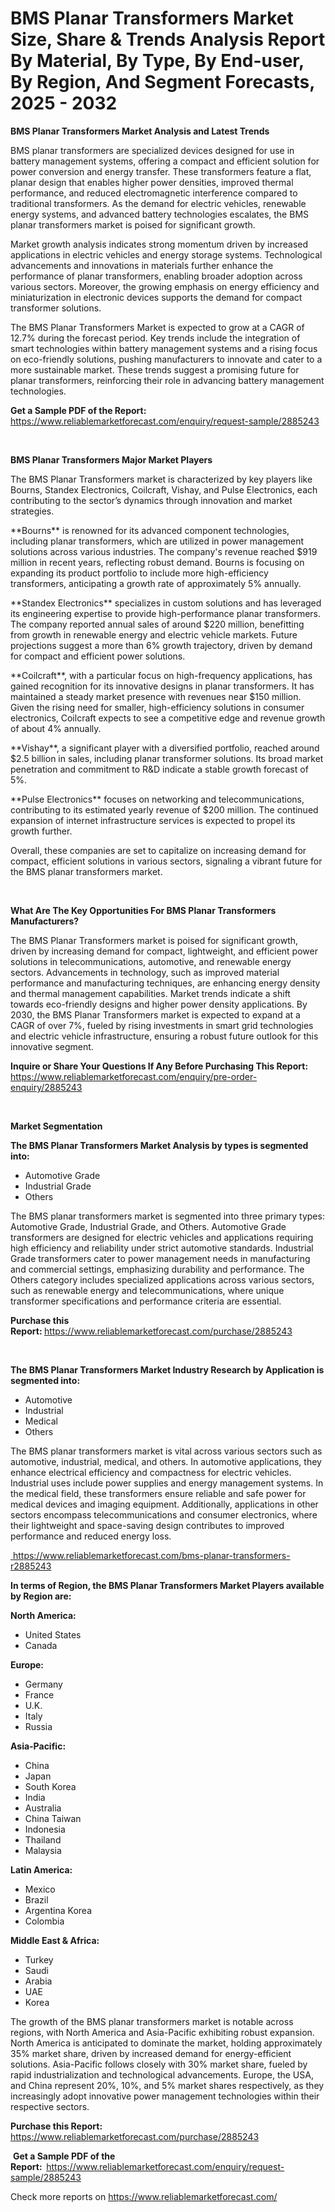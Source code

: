 <p><h1>BMS Planar Transformers Market Size, Share & Trends Analysis Report By Material, By Type, By End-user, By Region, And Segment Forecasts, 2025 - 2032</h1></p><p><strong>BMS Planar Transformers Market Analysis and Latest Trends</strong></p>
<p><p>BMS planar transformers are specialized devices designed for use in battery management systems, offering a compact and efficient solution for power conversion and energy transfer. These transformers feature a flat, planar design that enables higher power densities, improved thermal performance, and reduced electromagnetic interference compared to traditional transformers. As the demand for electric vehicles, renewable energy systems, and advanced battery technologies escalates, the BMS planar transformers market is poised for significant growth.</p><p>Market growth analysis indicates strong momentum driven by increased applications in electric vehicles and energy storage systems. Technological advancements and innovations in materials further enhance the performance of planar transformers, enabling broader adoption across various sectors. Moreover, the growing emphasis on energy efficiency and miniaturization in electronic devices supports the demand for compact transformer solutions.</p><p>The BMS Planar Transformers Market is expected to grow at a CAGR of 12.7% during the forecast period. Key trends include the integration of smart technologies within battery management systems and a rising focus on eco-friendly solutions, pushing manufacturers to innovate and cater to a more sustainable market. These trends suggest a promising future for planar transformers, reinforcing their role in advancing battery management technologies.</p></p>
<p><strong>Get a Sample PDF of the Report:&nbsp;</strong> <a href="https://www.reliablemarketforecast.com/enquiry/request-sample/2885243?utm_campaign=2750&utm_medium=2&utm_source=Github&utm_content=ia&utm_term=13032025&utm_id=bms-planar-transformers">https://www.reliablemarketforecast.com/enquiry/request-sample/2885243</a></p>
<p>&nbsp;</p>
<p><strong>BMS Planar Transformers Major Market Players</strong></p>
<p><p>The BMS Planar Transformers market is characterized by key players like Bourns, Standex Electronics, Coilcraft, Vishay, and Pulse Electronics, each contributing to the sector’s dynamics through innovation and market strategies.</p><p>**Bourns** is renowned for its advanced component technologies, including planar transformers, which are utilized in power management solutions across various industries. The company's revenue reached $919 million in recent years, reflecting robust demand. Bourns is focusing on expanding its product portfolio to include more high-efficiency transformers, anticipating a growth rate of approximately 5% annually.</p><p>**Standex Electronics** specializes in custom solutions and has leveraged its engineering expertise to provide high-performance planar transformers. The company reported annual sales of around $220 million, benefitting from growth in renewable energy and electric vehicle markets. Future projections suggest a more than 6% growth trajectory, driven by demand for compact and efficient power solutions.</p><p>**Coilcraft**, with a particular focus on high-frequency applications, has gained recognition for its innovative designs in planar transformers. It has maintained a steady market presence with revenues near $150 million. Given the rising need for smaller, high-efficiency solutions in consumer electronics, Coilcraft expects to see a competitive edge and revenue growth of about 4% annually.</p><p>**Vishay**, a significant player with a diversified portfolio, reached around $2.5 billion in sales, including planar transformer solutions. Its broad market penetration and commitment to R&D indicate a stable growth forecast of 5%.</p><p>**Pulse Electronics** focuses on networking and telecommunications, contributing to its estimated yearly revenue of $200 million. The continued expansion of internet infrastructure services is expected to propel its growth further.</p><p>Overall, these companies are set to capitalize on increasing demand for compact, efficient solutions in various sectors, signaling a vibrant future for the BMS planar transformers market.</p></p>
<p>&nbsp;</p>
<p><strong>What Are The Key Opportunities For BMS Planar Transformers Manufacturers?</strong></p>
<p><p>The BMS Planar Transformers market is poised for significant growth, driven by increasing demand for compact, lightweight, and efficient power solutions in telecommunications, automotive, and renewable energy sectors. Advancements in technology, such as improved material performance and manufacturing techniques, are enhancing energy density and thermal management capabilities. Market trends indicate a shift towards eco-friendly designs and higher power density applications. By 2030, the BMS Planar Transformers market is expected to expand at a CAGR of over 7%, fueled by rising investments in smart grid technologies and electric vehicle infrastructure, ensuring a robust future outlook for this innovative segment.</p></p>
<p><strong>Inquire or Share Your Questions If Any Before Purchasing This Report:</strong> <a href="https://www.reliablemarketforecast.com/enquiry/pre-order-enquiry/2885243?utm_campaign=2750&utm_medium=2&utm_source=Github&utm_content=ia&utm_term=13032025&utm_id=bms-planar-transformers">https://www.reliablemarketforecast.com/enquiry/pre-order-enquiry/2885243</a></p>
<p>&nbsp;</p>
<p><strong>Market Segmentation</strong></p>
<p><strong>The BMS Planar Transformers Market Analysis by types is segmented into:</strong></p>
<p><ul><li> Automotive Grade</li><li>Industrial Grade</li><li>Others </li></ul></p>
<p><p>The BMS planar transformers market is segmented into three primary types: Automotive Grade, Industrial Grade, and Others. Automotive Grade transformers are designed for electric vehicles and applications requiring high efficiency and reliability under strict automotive standards. Industrial Grade transformers cater to power management needs in manufacturing and commercial settings, emphasizing durability and performance. The Others category includes specialized applications across various sectors, such as renewable energy and telecommunications, where unique transformer specifications and performance criteria are essential.</p></p>
<p><strong>Purchase this Report:&nbsp;</strong><a href="https://www.reliablemarketforecast.com/purchase/2885243?utm_campaign=2750&utm_medium=2&utm_source=Github&utm_content=ia&utm_term=13032025&utm_id=bms-planar-transformers">https://www.reliablemarketforecast.com/purchase/2885243</a></p>
<p>&nbsp;</p>
<p><strong>The BMS Planar Transformers Market Industry Research by Application is segmented into:</strong></p>
<p><ul><li> Automotive</li><li>Industrial</li><li>Medical</li><li>Others </li></ul></p>
<p><p>The BMS planar transformers market is vital across various sectors such as automotive, industrial, medical, and others. In automotive applications, they enhance electrical efficiency and compactness for electric vehicles. Industrial uses include power supplies and energy management systems. In the medical field, these transformers ensure reliable and safe power for medical devices and imaging equipment. Additionally, applications in other sectors encompass telecommunications and consumer electronics, where their lightweight and space-saving design contributes to improved performance and reduced energy loss.</p></p>
<p><a href="https://www.reliablemarketforecast.com/bms-planar-transformers-r2885243?utm_campaign=2750&utm_medium=2&utm_source=Github&utm_content=ia&utm_term=13032025&utm_id=bms-planar-transformers">&nbsp;https://www.reliablemarketforecast.com/bms-planar-transformers-r2885243</a></p>
<p><strong>In terms of Region, the BMS Planar Transformers Market Players available by Region are:</strong></p>
<p>
    <p> <strong> North America: </strong>
        <ul>
            <li>United States</li>
            <li>Canada</li>
        </ul>
        </p> 
    <p> <strong> Europe: </strong>
        <ul>
            <li>Germany</li>
            <li>France</li>
            <li>U.K.</li>
            <li>Italy</li>
            <li>Russia</li>
        </ul>
        </p> 
    <p> <strong> Asia-Pacific: </strong>
        <ul>
            <li>China</li>
            <li>Japan</li>
            <li>South Korea</li>
            <li>India</li>
            <li>Australia</li>
            <li>China Taiwan</li>
            <li>Indonesia</li>
            <li>Thailand</li>
            <li>Malaysia</li>
        </ul>
        </p> 
    <p> <strong> Latin America: </strong>
        <ul>
            <li>Mexico</li>
            <li>Brazil</li>
            <li>Argentina Korea</li>
            <li>Colombia</li>
        </ul>
        </p> 
    <p> <strong> Middle East & Africa: </strong>
        <ul>
            <li>Turkey</li>
            <li>Saudi</li>
            <li>Arabia</li>
            <li>UAE</li>
            <li>Korea</li>
        </ul>
    </p>
    </p>
<p><p>The growth of the BMS planar transformers market is notable across regions, with North America and Asia-Pacific exhibiting robust expansion. North America is anticipated to dominate the market, holding approximately 35% market share, driven by increased demand for energy-efficient solutions. Asia-Pacific follows closely with 30% market share, fueled by rapid industrialization and technological advancements. Europe, the USA, and China represent 20%, 10%, and 5% market shares respectively, as they increasingly adopt innovative power management technologies within their respective sectors.</p></p>
<p><strong>Purchase this Report: </strong><a href="https://www.reliablemarketforecast.com/purchase/2885243?utm_campaign=2750&utm_medium=2&utm_source=Github&utm_content=ia&utm_term=13032025&utm_id=bms-planar-transformers">https://www.reliablemarketforecast.com/purchase/2885243</a></p>
<p>&nbsp;<strong>Get a Sample PDF of the Report:&nbsp;&nbsp;</strong><a href="https://www.reliablemarketforecast.com/enquiry/request-sample/2885243?utm_campaign=2750&utm_medium=2&utm_source=Github&utm_content=ia&utm_term=13032025&utm_id=bms-planar-transformers">https://www.reliablemarketforecast.com/enquiry/request-sample/2885243</a></p>
<p><strong></strong></p>
<p>Check more reports on <a href="https://www.reliablemarketforecast.com/?utm_campaign=2750&utm_medium=2&utm_source=Github&utm_content=ia&utm_term=13032025&utm_id=bms-planar-transformers">https://www.reliablemarketforecast.com/</a></p>